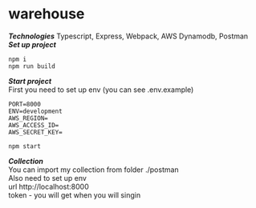 # warehouse
***Technologies***
Typescript, Express, Webpack, AWS Dynamodb, Postman
***Set up project***
```
npm i
npm run build
```
***Start project***<br/>
First you need to set up env (you can see .env.example)
```
PORT=8000
ENV=development
AWS_REGION=
AWS_ACCESS_ID=
AWS_SECRET_KEY=
```
```
npm start
```
***Collection***<br/>
You can import my collection from folder ./postman<br/>
Also need to set up env<br/> 
url http://localhost:8000<br/>
token - you will get when you will singin
